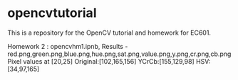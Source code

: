 # opencvtutorial
This is a repository for the OpenCV tutorial and homework for EC601.

Homework 2 : opencvhm1.ipnb, 
             Results -red.png,green.png,blue.png,hue.png,sat.png,value.png,y.png,cr.png,cb.png
             Pixel values at [20,25]
             Original:[102,165,156]
             YCrCb:[155,129,98]
             HSV:[34,97,165]

